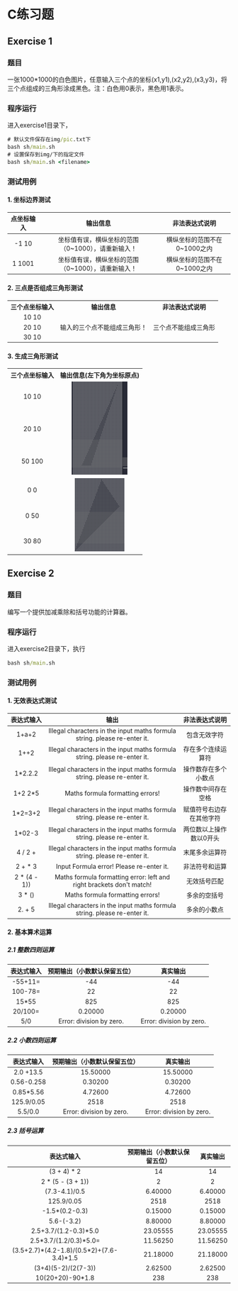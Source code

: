 # C练习题

## Exercise 1

### 题目

一张1000*1000的白色图片，任意输入三个点的坐标(x1,y1),(x2,y2),(x3,y3)，将三个点组成的三角形涂成黑色。注：白色用0表示，黑色用1表示。



### 程序运行

进入exercise1目录下，

```cmd
# 默认文件保存在img/pic.txt下
bash sh/main.sh
# 设置保存到img/下的指定文件
bash sh/main.sh <filename>
```



###  测试用例

#### **1. 坐标边界测试**

| 点坐标输入 |                      输出信息                      |        非法表达式说明        |
| :--------: | :------------------------------------------------: | :--------------------------: |
|   -1 10    | 坐标值有误，横纵坐标的范围（0~1000），请重新输入！ | 横纵坐标的范围不在0~1000之内 |
|   1 1001   | 坐标值有误，横纵坐标的范围（0~1000），请重新输入！ | 横纵坐标的范围不在0~1000之内 |

#### 2. 三点是否组成三角形测试

<table>
    <tr align="center">
        <th>三个点坐标输入</th>
        <th>输出信息</th>
        <th>非法表达式说明</th>
    </tr>
    <tr align="center">
        <td>10 10</td>
        <td rowspan=3>输入的三个点不能组成三角形！</td>
        <td rowspan=3>三个点不能组成三角形</td>
    </tr>
    <tr align="center">
        <td>20 10</td>
    </tr>
    <tr align="center">
        <td>30 10</td>
    </tr>
</table>

#### 3. 生成三角形测试

<table>
    <tr align="center">
        <th>三个点坐标输入</th>
        <th>输出信息(左下角为坐标原点)</th>
    </tr>
    <tr align="center">
        <td>10 10</td>
        <td rowspan=3><img src="./exercise1/img/image-20240812103401573.png"></img></td>
    </tr>
    <tr align="center">
        <td>20 10</td>
    </tr>
    <tr align="center">
        <td>50 100</td>
    </tr>
	<tr align="center">
        <td>0 0</td>
        <td rowspan=3><img src="./exercise1/img/image-20240812103401574.png"></img></td>
    </tr>
    <tr align="center">
        <td>0 50</td>
    </tr>
    <tr align="center">
        <td>30 80</td>
    </tr>
</table>





## Exercise 2

### 题目

编写一个提供加减乘除和括号功能的计算器。



### 程序运行

进入exercise2目录下，执行

```cmd
bash sh/main.sh
```



### 测试用例

#### **1. 无效表达式测试**

|  表达式输入  |                             输出                             |      非法表达式说明      |
| :----------: | :----------------------------------------------------------: | :----------------------: |
|    1+a+2     | Illegal characters in the input maths formula string. please re-enter it. |       包含无效字符       |
|     1++2     | Illegal characters in the input maths formula string. please re-enter it. |    存在多个连续运算符    |
|   1*2.2.2    | Illegal characters in the input maths formula string. please re-enter it. |   操作数存在多个小数点   |
|   1+2 2*5    |               Maths formula formatting errors!               |    操作数中间存在空格    |
|   1*2=3+2    | Illegal characters in the input maths formula string. please re-enter it. | 赋值符号右边存在其他字符 |
|    1*02-3    | Illegal characters in the input maths formula string. please re-enter it. | 两位数以上操作数以0开头  |
|   4 / 2 +    | Illegal characters in the input maths formula string. please re-enter it. |      末尾多余运算符      |
|   2 + * 3    |           Input Formula error! Please re-enter it.           |      非法符号和运算      |
| 2 * (4 - 1)) | Maths formula formatting error: left and right brackets don't match! |       无效括号匹配       |
|    3 * ()    |               Maths formula formatting errors!               |       多余的空括号       |
|    2. + 5    | Illegal characters in the input maths formula string. please re-enter it. |       多余的小数点       |



#### 2. 基本算术运算

##### **2.1 整数四则运算**

| 表达式输入 | 预期输出（小数默认保留五位） |         真实输出         |
| :--------: | :--------------------------: | :----------------------: |
|  -55+11=   |             -44              |           -44            |
|  100-78=   |              22              |            22            |
|   15*55    |             825              |           825            |
|  20/100=   |           0.20000            |         0.20000          |
|    5/0     |   Error: division by zero.   | Error: division by zero. |



##### 2.2 小数四则运算

| 表达式输入 | 预期输出（小数默认保留五位） |         真实输出         |
| :--------: | :--------------------------: | :----------------------: |
| 2.0 +13.5  |           15.50000           |         15.50000         |
| 0.56-0.258 |           0.30200            |         0.30200          |
| 0.85*5.56  |           4.72600            |         4.72600          |
| 125.9/0.05 |             2518             |           2518           |
|  5.5/0.0   |   Error: division by zero.   | Error: division by zero. |



##### 2.3 括号运算

|                 表达式输入                  | 预期输出（小数默认保留五位） | 真实输出 |
| :-----------------------------------------: | :--------------------------: | :------: |
|                 (3 + 4) * 2                 |              14              |    14    |
|              2 * (5 - (3 + 1))              |              2               |    2     |
|                (7.3-4.1)/0.5                |           6.40000            | 6.40000  |
|                 125.9/0.05                  |             2518             |   2518   |
|               -1.5*(0.2-0.3)                |           0.15000            | 0.15000  |
|                 5.6-(-3.2)                  |           8.80000            | 8.80000  |
|            2.5+3.7/(1.2-0.3)*5.0            |           23.05555           | 23.05555 |
|           2.5\*3.7/(1.2/0.3)*5.0=           |           11.56250           | 11.56250 |
| (3.5+2.7)\*(4.2-1.8)/(0.5*2)+(7.6-3.4)\*1.5 |           21.18000           | 21.18000 |
|             (3+4)(5-2)/(2(7-3))             |           2.62500            | 2.62500  |
|              10(20+20)-90*1.8               |             238              |   238    |
